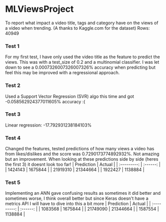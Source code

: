 # MLViewsProject

To report what impact a video title, tags and category have on the views of a video when trending. (A thanks to Kaggle.com for the dataset)
Rows: 40949

### Test 1
For my first test, I have only used the video title as the feature to predict the views. This was with a test_size of 0.2 and a multinomial classifier.
I was let down to see a 0.0007326007326007326% accuracy when predicting but feel this may be improved with a regressional approach.

### Test 2
Used a Support Vector Regression (SVR) algo this time and got -0.058562924377011605% accuracy :(

### Test 3
Linear regression: -17.792931238184103%

### Test 4
Changed the features, tested predictions of how many views a video has from likes/dislikes and the score was 0.7290173774892932%. Not amazing but an improvement.
When looking at these predictions side by side (heres the first 3) it doesnt look too far!
| Prediction  | Actual   |
| :---------: | :------: | 
| 1424143     | 1675844  |
| 21919310    | 21344664 | 
| 1922427     | 1138884  |

### Test 5
Implementing an ANN gave confusing results as sometimes it did better and sometimes worse, I think overall better but since Keras doesn't have a metrics API I will have to dive into this a bit more
| Prediction  | Actual   |
| :---------: | :------: | 
| 1083568     | 1675844  |
| 21749090    | 21344664 |
| 1587554     | 1138884  |
